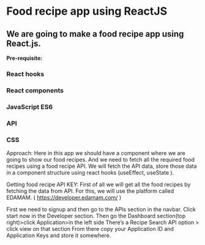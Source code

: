 # Food recipe app using ReactJS
## We are going to make a food recipe app using React.js.

**Pre-requisite:**
<h3>React hooks</h3>
<h3>React components</h3>
<h3>JavaScript ES6</h3>
<h3>API</h3> 
<h3>CSS</h3>

Approach: Here in this app we should have a component where we are going to show our food recipes. And we need to fetch all the required food recipes using a food recipe API. We will fetch the API data, store those data in a component structure using react hooks (useEffect, useState ).

Getting food recipe API KEY: First of all we will get all the food recipes by fetching the data from API.  For this, we will use the  platform called EDAMAM.  (  https://developer.edamam.com/ )

First we need to signup and  then go to the APIs section in the navbar.
Click start now in the Developer section.
Then go the Dashboard section(top right)>click Application>in the left side
There’s a Recipe Search API option > click view on that section
From there copy your Application ID and Application Keys and store it somewhere.
